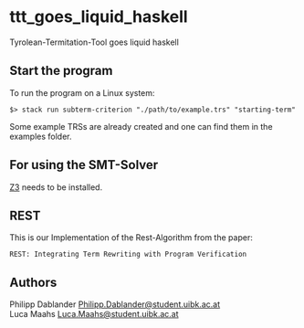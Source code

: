 # ttt_goes_liquid_haskell

Tyrolean-Termitation-Tool goes liquid haskell

## Start the program
To run the program on a Linux system:
```
$> stack run subterm-criterion "./path/to/example.trs" "starting-term"
```
Some example TRSs are already created and one can find them in the examples folder.
## For using the SMT-Solver

[Z3](https://github.com/Z3Prover/z3/blob/master/README.md) needs to be installed.


## REST

This is our Implementation of the Rest-Algorithm from the paper:
```
REST: Integrating Term Rewriting with Program Verification
```

## Authors

Philipp Dablander <Philipp.Dablander@student.uibk.ac.at> \
Luca Maahs <Luca.Maahs@student.uibk.ac.at>